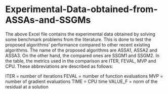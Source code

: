 # Experimental-Data-obtained-from-ASSAs-and-SSGMs
The above Excel file contains the experimental data obtained by solving some benchmark problems from the literature. 
This is done to test the proposed algorithms' performance compared to other recent existing algorithms.
The name of the proposed algorithms are ASSA1, ASSA2 and ASSA3. On the other hand, the compared ones are SSGM1 and SSGM2.
In the table, the metrics used in the comparison are ITER, FEVAL, MVP and CPU. These abbreviations are described as follows:

ITER    = number of iterations
FEVAL   = number of function evaluations
MVP     = number of gradient evaluations
TIME    = CPU time
VALUE_F = norm of the residual at a solution
